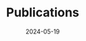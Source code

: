 ---
title: 'Publications'
date: 2024-05-19
type: landing

design:
  # Section spacing
  spacing: '5rem'

# Page sections
sections:
  - block: collection
    id: publications
    content:
      title: Publications
      filters:
        folders:
          - publication
        featured_only: false
    design:
      view: article-grid
      columns: 2
---
